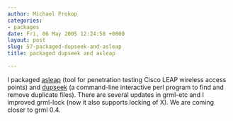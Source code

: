 ```yaml
---
author: Michael Prokop
categories:
- packages
date: Fri, 06 May 2005 12:24:58 +0000
layout: post
slug: 57-packaged-dupseek-and-asleap
title: packaged dupseek and asleap

---
```

I packaged [asleap](http://asleap.sourceforge.net/) (tool for penetration testing Cisco LEAP wireless access points) and [dupseek](http://www.beautylabs.net/software/dupseek.html) (a command\-line interactive perl program to find and remove duplicate files).
There are several updates in grml\-etc and I improved grml\-lock (now it also supports locking of X). We are coming closer to grml 0\.4\.
